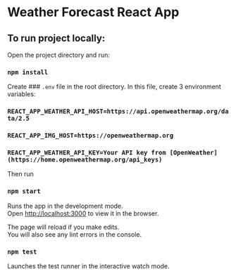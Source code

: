 # Weather Forecast React App

## To run project locally:

Open the project directory and run:

### `npm install`

Create ### `.env` file in the root directory.
In this file, create 3 environment variables:

### `REACT_APP_WEATHER_API_HOST=https://api.openweathermap.org/data/2.5`
### `REACT_APP_IMG_HOST=https://openweathermap.org`
### `REACT_APP_WEATHER_API_KEY=Your API key from [OpenWeather](https://home.openweathermap.org/api_keys)`

Then run
### `npm start`

Runs the app in the development mode.\
Open [http://localhost:3000](http://localhost:3000) to view it in the browser.

The page will reload if you make edits.\
You will also see any lint errors in the console.

### `npm test`

Launches the test runner in the interactive watch mode.
